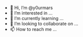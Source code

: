 - 👋 Hi, I’m @y0urmars
- 👀 I’m interested in ...
- 🌱 I’m currently learning ...
- 💞️ I’m looking to collaborate on ...
- 📫 How to reach me ...

<!---
y0urmars/y0urmars is a ✨ special ✨ repository because its `README.md` (this file) appears on your GitHub profile.
You can click the Preview link to take a look at your changes.
--->
